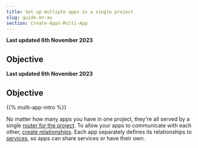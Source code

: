 ```yaml
---
title: Set up multiple apps in a single project
slug: guide.en-au
section: Create-Apps-Multi-App
---
```


**Last updated 6th November 2023**



## Objective  

**Last updated 6th November 2023**



## Objective  

{{% multi-app-intro %}}

No matter how many apps you have in one project, they're all served by a single [router for the project](./routes.md).
To allow your apps to communicate with each other, [create relationships](./relationships.md).
Each app separately defines its relationships to [services](../../add-services),
so apps can share services or have their own.
